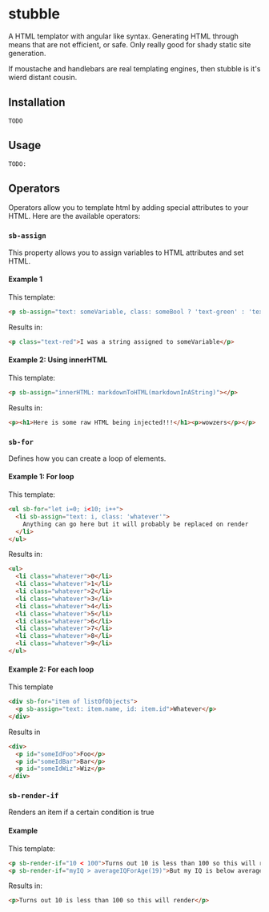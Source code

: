 # stubble
A HTML templator with angular like syntax. Generating HTML through means that are not efficient, or safe. Only really good for shady static site generation.

If moustache and handlebars are real templating engines, then stubble is it's wierd distant cousin.

## Installation
```
TODO
```

## Usage
```
TODO:
```

## Operators
Operators allow you to template html by adding special attributes to your HTML. Here are the available operators:

### `sb-assign`
This property allows you to assign variables to HTML attributes and set HTML.
    
#### Example 1

This template:
```html
<p sb-assign="text: someVariable, class: someBool ? 'text-green' : 'text-red'">Whatever</p>
```
Results in:
```html
<p class="text-red">I was a string assigned to someVariable</p>
```

#### Example 2: Using innerHTML
This template:
```html
<p sb-assign="innerHTML: markdownToHTML(markdownInAString)"></p>
```
Results in:
```html
<p><h1>Here is some raw HTML being injected!!!</h1><p>wowzers</p></p>
```

### `sb-for`
Defines how you can create a loop of elements. 

#### Example 1: For loop
This template:
```html
<ul sb-for="let i=0; i<10; i++">
  <li sb-assign="text: i, class: 'whatever'">
    Anything can go here but it will probably be replaced on render
  </li>
</ul>
```
Results in:
```html
<ul>
  <li class="whatever">0</li> 
  <li class="whatever">1</li> 
  <li class="whatever">2</li> 
  <li class="whatever">3</li> 
  <li class="whatever">4</li> 
  <li class="whatever">5</li> 
  <li class="whatever">6</li> 
  <li class="whatever">7</li> 
  <li class="whatever">8</li> 
  <li class="whatever">9</li> 
</ul>
```

#### Example 2: For each loop
This template
```html
<div sb-for="item of listOfObjects">
  <p sb-assign="text: item.name, id: item.id">Whatever</p>
</div>
```
Results in
```html
<div>
  <p id="someIdFoo">Foo</p>
  <p id="someIdBar">Bar</p>
  <p id="someIdWiz">Wiz</p>
</div>
```

### `sb-render-if`
Renders an item if a certain condition is true

#### Example
This template:
```html
<p sb-render-if="10 < 100">Turns out 10 is less than 100 so this will render</p>
<p sb-render-if="myIQ > averageIQForAge(19)">But my IQ is below average so this will not render</p>
```

Results in:
```html
<p>Turns out 10 is less than 100 so this will render</p>
```